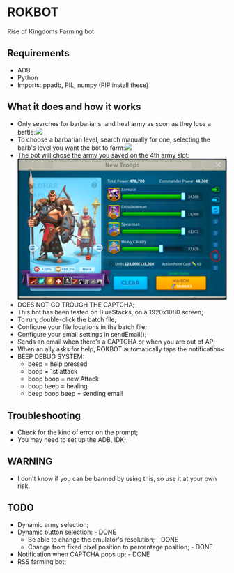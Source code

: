 # ROKBOT
Rise of Kingdoms Farming bot

## Requirements

- ADB
- Python
- Imports: ppadb, PIL, numpy (PIP install these)

## What it does and how it works
- Only searches for barbarians, and heal army as soon as they lose a battle:<img src="/media/defeatExample.gif?raw=true" width="800px">
- To choose a barbarian level, search manually for one, selecting the barb's level you want the bot to farm:<img src="/media/victoryExample.gif?raw=true" width="800px">
- The bot will chose the army you saved on the 4th army slot: <img src="/media/chooseArmyExample.png?raw=true" width="800px">
- DOES NOT GO TROUGH THE CAPTCHA;
- This bot has been tested on BlueStacks, on a 1920x1080 screen;
- To run, double-click the batch file;
- Configure your file locations in the batch file;
- Configure your email settings in sendEmail();
- Sends an email when there's a CAPTCHA or when you are out of AP;
- When an ally asks for help, ROKBOT automatically taps the notification<
- BEEP DEBUG SYSTEM:
	- beep = help pressed
	- boop = 1st attack
	- boop boop = new Attack
	- boop beep = healing
	- beep boop beep = sending email

## Troubleshooting
- Check for the kind of error on the prompt;
- You may need to set up the ADB, IDK;

## WARNING
- I don't know if you can be banned by using this, so use it at  your own risk.

## TODO
- Dynamic army selection;
- Dynamic button selection: - DONE
  - Be able to change the emulator's resolution; - DONE
  - Change from fixed pixel position to percentage position; - DONE
- Notification when CAPTCHA pops up; - DONE
- RSS farming bot;
